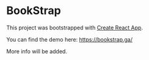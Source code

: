 # BookStrap

This project was bootstrapped with [Create React App](https://github.com/facebookincubator/create-react-app).

You can find the demo here:  https://bookstrap.ga/

More info will be added.
